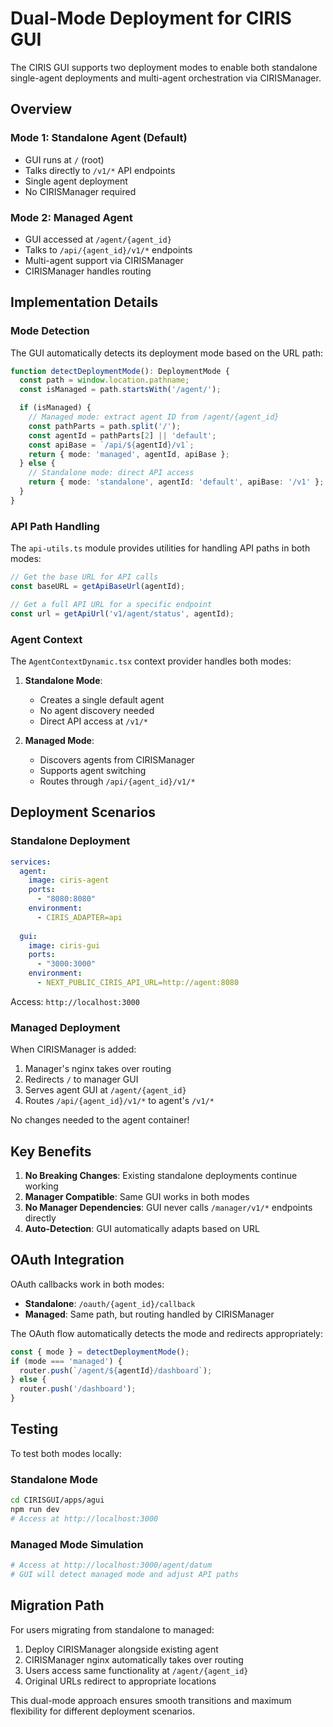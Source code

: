 # Dual-Mode Deployment for CIRIS GUI

The CIRIS GUI supports two deployment modes to enable both standalone single-agent deployments and multi-agent orchestration via CIRISManager.

## Overview

### Mode 1: Standalone Agent (Default)
- GUI runs at `/` (root)
- Talks directly to `/v1/*` API endpoints
- Single agent deployment
- No CIRISManager required

### Mode 2: Managed Agent
- GUI accessed at `/agent/{agent_id}`
- Talks to `/api/{agent_id}/v1/*` endpoints
- Multi-agent support via CIRISManager
- CIRISManager handles routing

## Implementation Details

### Mode Detection

The GUI automatically detects its deployment mode based on the URL path:

```typescript
function detectDeploymentMode(): DeploymentMode {
  const path = window.location.pathname;
  const isManaged = path.startsWith('/agent/');

  if (isManaged) {
    // Managed mode: extract agent ID from /agent/{agent_id}
    const pathParts = path.split('/');
    const agentId = pathParts[2] || 'default';
    const apiBase = `/api/${agentId}/v1`;
    return { mode: 'managed', agentId, apiBase };
  } else {
    // Standalone mode: direct API access
    return { mode: 'standalone', agentId: 'default', apiBase: '/v1' };
  }
}
```

### API Path Handling

The `api-utils.ts` module provides utilities for handling API paths in both modes:

```typescript
// Get the base URL for API calls
const baseURL = getApiBaseUrl(agentId);

// Get a full API URL for a specific endpoint
const url = getApiUrl('v1/agent/status', agentId);
```

### Agent Context

The `AgentContextDynamic.tsx` context provider handles both modes:

1. **Standalone Mode**:
   - Creates a single default agent
   - No agent discovery needed
   - Direct API access at `/v1/*`

2. **Managed Mode**:
   - Discovers agents from CIRISManager
   - Supports agent switching
   - Routes through `/api/{agent_id}/v1/*`

## Deployment Scenarios

### Standalone Deployment

```yaml
services:
  agent:
    image: ciris-agent
    ports:
      - "8080:8080"
    environment:
      - CIRIS_ADAPTER=api
  
  gui:
    image: ciris-gui
    ports:
      - "3000:3000"
    environment:
      - NEXT_PUBLIC_CIRIS_API_URL=http://agent:8080
```

Access: `http://localhost:3000`

### Managed Deployment

When CIRISManager is added:

1. Manager's nginx takes over routing
2. Redirects `/` to manager GUI
3. Serves agent GUI at `/agent/{agent_id}`
4. Routes `/api/{agent_id}/v1/*` to agent's `/v1/*`

No changes needed to the agent container!

## Key Benefits

1. **No Breaking Changes**: Existing standalone deployments continue working
2. **Manager Compatible**: Same GUI works in both modes
3. **No Manager Dependencies**: GUI never calls `/manager/v1/*` endpoints directly
4. **Auto-Detection**: GUI automatically adapts based on URL

## OAuth Integration

OAuth callbacks work in both modes:

- **Standalone**: `/oauth/{agent_id}/callback`
- **Managed**: Same path, but routing handled by CIRISManager

The OAuth flow automatically detects the mode and redirects appropriately:

```typescript
const { mode } = detectDeploymentMode();
if (mode === 'managed') {
  router.push(`/agent/${agentId}/dashboard`);
} else {
  router.push('/dashboard');
}
```

## Testing

To test both modes locally:

### Standalone Mode
```bash
cd CIRISGUI/apps/agui
npm run dev
# Access at http://localhost:3000
```

### Managed Mode Simulation
```bash
# Access at http://localhost:3000/agent/datum
# GUI will detect managed mode and adjust API paths
```

## Migration Path

For users migrating from standalone to managed:

1. Deploy CIRISManager alongside existing agent
2. CIRISManager nginx automatically takes over routing
3. Users access same functionality at `/agent/{agent_id}`
4. Original URLs redirect to appropriate locations

This dual-mode approach ensures smooth transitions and maximum flexibility for different deployment scenarios.